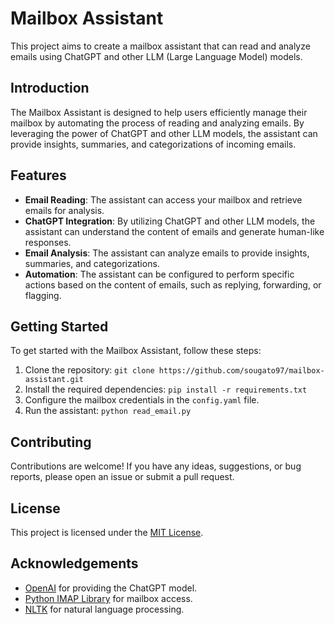 # Mailbox Assistant

This project aims to create a mailbox assistant that can read and analyze emails using ChatGPT and other LLM (Large Language Model) models.

## Introduction

The Mailbox Assistant is designed to help users efficiently manage their mailbox by automating the process of reading and analyzing emails. By leveraging the power of ChatGPT and other LLM models, the assistant can provide insights, summaries, and categorizations of incoming emails.

## Features

- **Email Reading**: The assistant can access your mailbox and retrieve emails for analysis.
- **ChatGPT Integration**: By utilizing ChatGPT and other LLM models, the assistant can understand the content of emails and generate human-like responses.
- **Email Analysis**: The assistant can analyze emails to provide insights, summaries, and categorizations.
- **Automation**: The assistant can be configured to perform specific actions based on the content of emails, such as replying, forwarding, or flagging.

## Getting Started

To get started with the Mailbox Assistant, follow these steps:

1. Clone the repository: `git clone https://github.com/sougato97/mailbox-assistant.git`
2. Install the required dependencies: `pip install -r requirements.txt`
3. Configure the mailbox credentials in the `config.yaml` file.
4. Run the assistant: `python read_email.py`

## Contributing

Contributions are welcome! If you have any ideas, suggestions, or bug reports, please open an issue or submit a pull request.

## License

This project is licensed under the [MIT License](LICENSE).

## Acknowledgements

- [OpenAI](https://openai.com/) for providing the ChatGPT model.
- [Python IMAP Library](https://pypi.org/project/IMAPClient/) for mailbox access.
- [NLTK](https://www.nltk.org/) for natural language processing.
